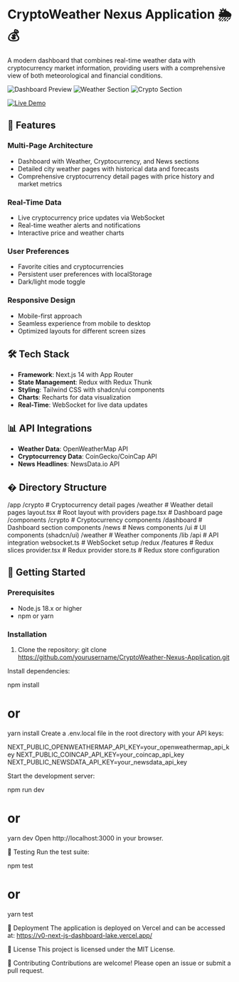 # CryptoWeather Nexus Application 🌦️💰

A modern dashboard that combines real-time weather data with cryptocurrency market information, providing users with a comprehensive view of both meteorological and financial conditions.

![Dashboard Preview](https://github.com/user-attachments/assets/700e39ab-dd77-462e-8726-23f99e438f5c)
![Weather Section](https://github.com/user-attachments/assets/373e7d11-a42f-49d0-a479-34de775343fe)
![Crypto Section](https://github.com/user-attachments/assets/0aa316ca-8523-4d72-9cf4-2ee6162066ea)

[![Live Demo](https://img.shields.io/badge/Live_Demo-Available-green)](https://v0-next-js-dashboard-lake.vercel.app/)

## 🚀 Features

### Multi-Page Architecture
- Dashboard with Weather, Cryptocurrency, and News sections
- Detailed city weather pages with historical data and forecasts
- Comprehensive cryptocurrency detail pages with price history and market metrics

### Real-Time Data
- Live cryptocurrency price updates via WebSocket
- Real-time weather alerts and notifications
- Interactive price and weather charts

### User Preferences
- Favorite cities and cryptocurrencies
- Persistent user preferences with localStorage
- Dark/light mode toggle

### Responsive Design
- Mobile-first approach
- Seamless experience from mobile to desktop
- Optimized layouts for different screen sizes

## 🛠️ Tech Stack

- **Framework**: Next.js 14 with App Router
- **State Management**: Redux with Redux Thunk
- **Styling**: Tailwind CSS with shadcn/ui components
- **Charts**: Recharts for data visualization
- **Real-Time**: WebSocket for live data updates

## 📊 API Integrations

- **Weather Data**: OpenWeatherMap API
- **Cryptocurrency Data**: CoinGecko/CoinCap API
- **News Headlines**: NewsData.io API

## � Directory Structure
/app
/crypto # Cryptocurrency detail pages
/weather # Weather detail pages
layout.tsx # Root layout with providers
page.tsx # Dashboard page
/components
/crypto # Cryptocurrency components
/dashboard # Dashboard section components
/news # News components
/ui # UI components (shadcn/ui)
/weather # Weather components
/lib
/api # API integration
websocket.ts # WebSocket setup
/redux
/features # Redux slices
provider.tsx # Redux provider
store.ts # Redux store configuration

## 🚀 Getting Started

### Prerequisites

- Node.js 18.x or higher
- npm or yarn

### Installation

1. Clone the repository:
git clone https://github.com/yourusername/CryptoWeather-Nexus-Application.git

Install dependencies:

npm install
# or
yarn install
Create a .env.local file in the root directory with your API keys:

NEXT_PUBLIC_OPENWEATHERMAP_API_KEY=your_openweathermap_api_key
NEXT_PUBLIC_COINCAP_API_KEY=your_coincap_api_key
NEXT_PUBLIC_NEWSDATA_API_KEY=your_newsdata_api_key

Start the development server:

npm run dev
# or
yarn dev
Open http://localhost:3000 in your browser.

🧪 Testing
Run the test suite:

npm test
# or
yarn test

🚢 Deployment
The application is deployed on Vercel and can be accessed at:
https://v0-next-js-dashboard-lake.vercel.app/

📝 License
This project is licensed under the MIT License.

🤝 Contributing
Contributions are welcome! Please open an issue or submit a pull request.
